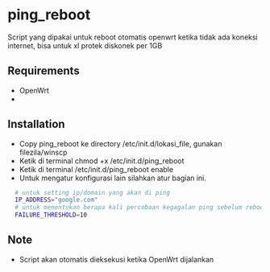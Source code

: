# ping_reboot
Script yang dipakai untuk reboot otomatis openwrt ketika tidak ada koneksi internet, bisa untuk xl protek diskonek per 1GB 

## Requirements
- OpenWrt
- 
## Installation
- Copy ping_reboot ke directory /etc/init.d/lokasi_file, gunakan filezila/winscp
- Ketik di terminal chmod +x /etc/init.d/ping_reboot
- Ketik di terminal /etc/init.d/ping_reboot enable
- Untuk mengatur konfigurasi lain silahkan atur bagian ini.
```bash
  # untuk setting ip/domain yang akan di ping
  IP_ADDRESS="google.com"
  # untuk menentukan berapa kali percobaan kegagalan ping sebelum reboot, nilai 10 maksudnya yaitu 10 kali percobaan perdetik
  FAILURE_THRESHOLD=10
```

## Note
- Script akan otomatis dieksekusi ketika OpenWrt dijalankan
